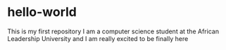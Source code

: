 # hello-world
This is my first repository 
I am a computer science student at the African Leadership University and I am really excited to be finally here
